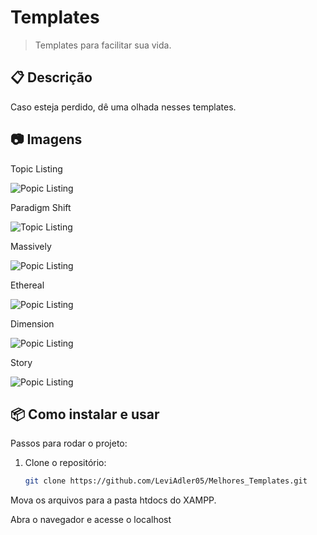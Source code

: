 # Templates
> Templates para facilitar sua vida.

## 📋 Descrição
Caso esteja perdido, dê uma olhada nesses templates.

## 📷 Imagens

Topic Listing

![Popic Listing](https://templatemo.com/screenshots-720/template-590-topic-listing.jpg)



Paradigm Shift

![Topic Listing](https://html5up.net/uploads/images/paradigm-shift.jpg)



Massively

![Popic Listing](https://html5up.net/uploads/images/massively.jpg)




Ethereal

![Popic Listing](https://html5up.net/uploads/images/ethereal.jpg)




Dimension

![Popic Listing](hhttps://html5up.net/uploads/images/dimension.jpg)




Story

![Popic Listing](https://html5up.net/uploads/images/story.jpg)





## 📦 Como instalar e usar
Passos para rodar o projeto:
1. Clone o repositório:
   ```bash
   git clone https://github.com/LeviAdler05/Melhores_Templates.git

Mova os arquivos para a pasta htdocs do XAMPP.

Abra o navegador e acesse o localhost

   
